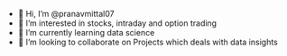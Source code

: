 - 👋 Hi, I’m @pranavmittal07
- 👀 I’m interested in stocks, intraday and option trading
- 🌱 I’m currently learning data science
- 💞️ I’m looking to collaborate on Projects which deals with data insights

<!---
pranav712mittal/pranav712mittal is a ✨ special ✨ repository because its `README.md` (this file) appears on your GitHub profile.
You can click the Preview link to take a look at your changes.
--->
